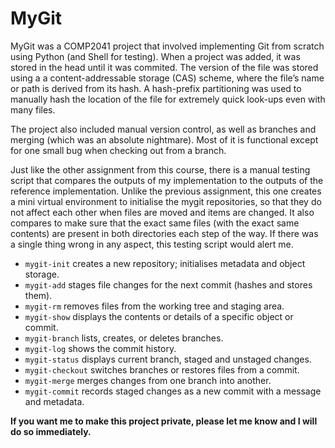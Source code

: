 # MyGit

MyGit was a COMP2041 project that involved implementing Git from scratch using Python (and Shell for testing). When a project was added, it was stored in the head until it was commited. The version of the file was stored using a a content-addressable storage (CAS) scheme, where the file’s name or path is derived from its hash. A hash-prefix partitioning was used to manually hash the location of the file for extremely quick look-ups even with many files.

The project also included manual version control, as well as branches and merging (which was an absolute nightmare). Most of it is functional except for one small bug when checking out from a branch.

Just like the other assignment from this course, there is a manual testing script that compares the outputs of my implementation to the outputs of the reference implementation. Unlike the previous assignment, this one creates a mini virtual environment to initialise the mygit repositories, so that they do not affect each other when files are moved and items are changed. It also compares to make sure that the exact same files (with the exact same contents) are present in both directories each step of the way. If there was a single thing wrong in any aspect, this testing script would alert me.

- `mygit-init` creates a new repository; initialises metadata and object storage.
- `mygit-add` stages file changes for the next commit (hashes and stores them).
- `mygit-rm` removes files from the working tree and staging area.
- `mygit-show` displays the contents or details of a specific object or commit.
- `mygit-branch` lists, creates, or deletes branches.
- `mygit-log` shows the commit history.
- `mygit-status` displays current branch, staged and unstaged changes.
- `mygit-checkout` switches branches or restores files from a commit.
- `mygit-merge` merges changes from one branch into another.
- `mygit-commit` records staged changes as a new commit with a message and metadata.

**If you want me to make this project private, please let me know and I will do so immediately.**

